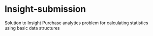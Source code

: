 # Insight-submission
 Solution to Insight Purchase analytics problem for calculating statistics using basic data structures
